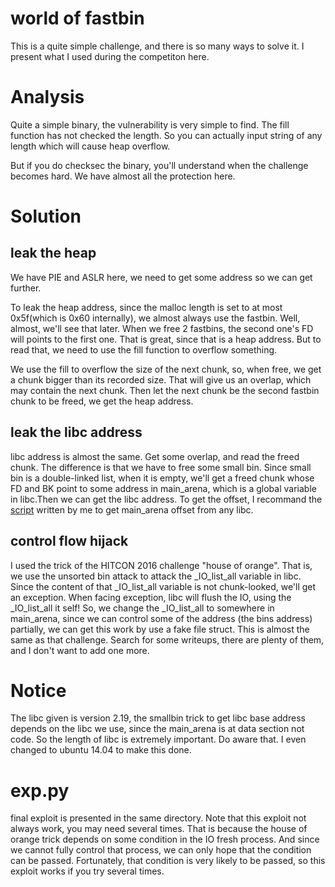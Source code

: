 # world of fastbin

This is a quite simple challenge, and there is so many ways to solve it. I present what I used during the competiton here.

# Analysis
Quite a simple binary, the vulnerability is very simple to find. The fill function has not checked the length. So you can actually input string of any length which will cause heap overflow.

But if you do checksec the binary, you'll understand when the challenge becomes hard.
We have almost all the protection here.

# Solution
## leak the heap
We have PIE and ASLR here, we need to get some address so we can get further.

To leak the heap address, since the malloc length is set to at most 0x5f(which is 0x60 internally), we almost always use the fastbin. Well, almost, we'll see that later. When we free 2 fastbins, the second one's FD will points to the first one. That is great, since that is a heap address. But to read that, we need to use the fill function to overflow something.

We use the fill to overflow the size of the next chunk, so, when free, we get a chunk bigger than its recorded size. That will give us an overlap, which may contain the next chunk. Then let the next chunk be the second fastbin chunk to be freed, we get the heap address.

## leak the libc address
libc address is almost the same. Get some overlap, and read the freed chunk. The difference is that we have to free some small bin. Since small bin is a double-linked list, when it is empty, we'll get a freed chunk whose FD and BK point to some address in main_arena, which is a global variable in libc.Then we can get the libc address. To get the offset, I recommand the [script](https://github.com/Escapingbug/get_main_arena) written by me to get main_arena offset from any libc.

## control flow hijack
I used the trick of the HITCON 2016 challenge "house of orange". That is, we use the unsorted bin attack to attack the _IO_list_all variable in libc. Since the content of that _IO_list_all variable is not chunk-looked, we'll get an exception. When facing exception, libc will flush the IO, using the _IO_list_all it self! So, we change the _IO_list_all to somewhere in main_arena, since we can control some of the address (the bins address) partially, we can get this work by use a fake file struct. This is almost the same as that challenge. Search for some writeups, there are plenty of them, and I don't want to add one more.

# Notice
The libc given is version 2.19, the smallbin trick to get libc base address depends on the libc we use, since the main_arena is at data section not code. So the length of libc is extremely important. Do aware that. I even changed to ubuntu 14.04 to make this done.

# exp.py
final exploit is presented in the same directory. Note that this exploit not always work, you may need several times. That is because the house of orange trick depends on some condition in the IO fresh process. And since we cannot fully control that process, we can only hope that the condition can be passed. Fortunately, that condition is very likely to be passed, so this exploit works if you try several times.
